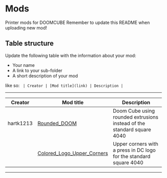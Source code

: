 # Mods

Printer mods for DOOMCUBE
Remember to update this README when uploading new mod!

## Table structure

Update the following table with the information about your mod:
- Your name
- A link to your sub-folder
- A short description of your mod

like so:
`
| Creator | [Mod title](link) | Description |`

---

| Creator | Mod title | Description |
| --- | --- | --- |
| hartk1213 | [Rounded_DOOM](https://github.com/FrankenVoron/Doom-Cube/tree/main/Mods/Rounded_DOOM) | Doom Cube using rounded extrusions instead of the standard square  4040 |
|| [Colored_Logo_Upper_Corners](https://github.com/FrankenVoron/Doom-Cube/tree/main/Mods/Colored_Logo_Upper_Corners) | Upper corners with a press in DC logo for the standard square 4040 |


---
